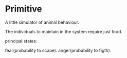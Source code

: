 # Primitive
A little simulator of animal behaviour.

The individuals to maintain in the system require just food.

principal states:

fear(probability to scape).
anger(probability to figth).
